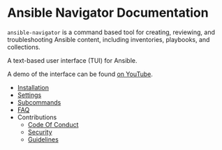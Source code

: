 # Ansible Navigator Documentation

`ansible-navigator` is a command based tool for creating, reviewing, and
troubleshooting Ansible content, including inventories, playbooks, and
collections.

A text-based user interface (TUI) for Ansible.

A demo of the interface can be found [on YouTube][yt demo].

[yt demo]: https://www.youtube.com/watch?v=J9PBKi8ydi4

- [Installation](installation.md)
- [Settings](settings.md)
- [Subcommands](subcommands.md)
- [FAQ](faq.md)
- Contributions
  - [Code Of Conduct](contributing/code-of-conduct)
  - [Security](contributing/security)
  - [Guidelines](contributing/guidelines)
